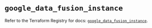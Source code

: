 # `google_data_fusion_instance`

Refer to the Terraform Registry for docs: [`google_data_fusion_instance`](https://registry.terraform.io/providers/hashicorp/google-beta/5.42.0/docs/resources/google_data_fusion_instance).
